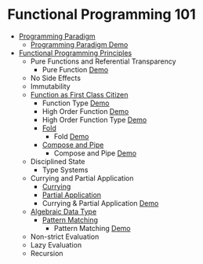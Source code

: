 # Functional Programming 101

- [Programming Paradigm](https://en.wikipedia.org/wiki/Programming_paradigm)
  - [Programming Paradigm Demo](./src/main/kotlin/EvenNumber.kt)
- [Functional Programming Principles](https://dev.to/jamesrweb/principles-of-functional-programming-4b7c)
  - Pure Functions and Referential Transparency
    - Pure Function [Demo](./src/main/kotlin/PureFunction.kt)
  - No Side Effects
  - Immutability
  - [Function as First Class Citizen](https://en.wikipedia.org/wiki/First-class_function)
    - Function Type [Demo](./src/main/kotlin/FunctionType.kt)
    - High Order Function [Demo](./src/main/kotlin/HighOrderFunction.kt)
    - High Order Function Type [Demo](./src/main/kotlin/HighOrderFunctionType.kt)
    - [Fold](https://en.wikipedia.org/wiki/Fold_(higher-order_function))
      - Fold [Demo](./src/main/kotlin/Fold.kt)
    - [Compose and Pipe](https://en.wikipedia.org/wiki/Function_composition)
      - Compose and Pipe [Demo](./src/main/kotlin/FunctionComposition.kt)
  - Disciplined State
    - Type Systems
  - Currying and Partial Application
    - [Currying](https://en.wikipedia.org/wiki/Currying)
    - [Partial Application](https://en.wikipedia.org/wiki/Partial_application)
    - Currying & Partial Application [Demo](./src/main/kotlin/FunctionApply.kt)
  - [Algebraic Data Type](https://en.wikipedia.org/wiki/Algebraic_data_type)
    - [Pattern Matching](https://en.wikipedia.org/wiki/Pattern_matching)
      - Pattern Matching [Demo](./src/main/kotlin/PatternMatching.kt)
  - Non-strict Evaluation
  - Lazy Evaluation
  - Recursion

[//]: # (https://kotlinlang.org/docs/lambdas.html)
[//]: # (https://dev.to/joelbonetr/js-functional-concepts-pipe-and-compose-1mho)
[//]: # (https://blog.coolhead.in/functional-programming-composition-of-functions)
[//]: # (https://en.wikipedia.org/wiki/Product_type)
[//]: # (https://en.wikipedia.org/wiki/Data_type)
[//]: # (https://en.wikipedia.org/wiki/Type_theory)
[//]: # (https://en.wikipedia.org/wiki/Side_effect_&#40;computer_science&#41;)
[//]: # (https://medium.com/@kumbhar.pradnya/functional-programming-principles-6f59bc6764ff)
[//]: # (https://kotlinlang.org/api/latest/jvm/stdlib/kotlin.text/zip.html)
[//]: # (https://www.freecodecamp.org/news/the-principles-of-functional-programming/)
[//]: # (https://hackernoon.com/9-functional-programming-concepts-everyone-should-know-uy503u21)
